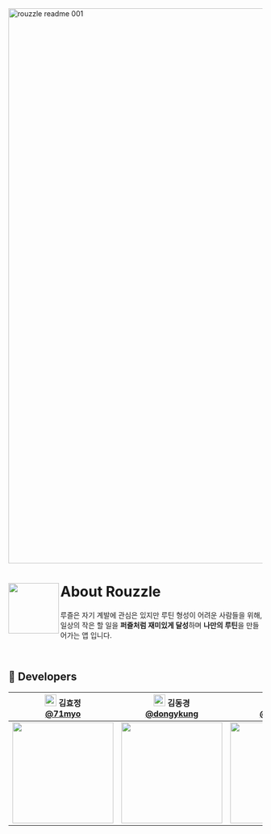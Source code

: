 <img width="1100" alt="rouzzle readme 001"  src="https://github.com/user-attachments/assets/043b4b38-3c21-4af4-83fa-9938cafe8b93">

<br />

# About Rouzzle<img src="https://github.com/user-attachments/assets/e3636367-8ec0-49d1-b127-e1ea445f8d3e" align=left width=100>
루즐은 자기 계발에 관심은 있지만 루틴 형성이 어려운 사람들을 위해,  
일상의 작은 할 일을 **퍼즐처럼 재미있게 달성**하며 **나만의 루틴**을 만들어가는 앱 입니다.

<br />


## 🍏 Developers

| <img src="https://github.com/user-attachments/assets/6fb9ce34-77a7-45ee-afec-8d36387b1a41" width=23> 김효정 <br/> [@71myo](https://github.com/71myo) | <img src="https://github.com/user-attachments/assets/7a240cf8-b4ba-4fa3-a58b-18a6113fd870" width=23> 김동경 <br/> [@dongykung](https://github.com/dongykung) | <img src="https://github.com/user-attachments/assets/e84453e5-8cd2-4f76-8f1a-ddb3033aca0d" width=23> 김정원 <br/> [@gadisom](https://github.com/gadisom) | <img src="https://github.com/user-attachments/assets/d6d91cab-c230-49ba-877e-778831d59433" width=23> 심현정 <br/> [@Hyeonjeong-Sim](https://github.com/Hyeonjeong-Sim) | <img src="https://github.com/user-attachments/assets/dc57d609-c2ab-4582-8955-da75e23eb2c5" width=23> 이다영 <br/> [@dardardardardar](https://github.com/dardardardardar) |
| :-------------------------------------------------------------------------------------------------------: | :-------------------------------------------------------------------------------------------------------: | :-------------------------------------------------------------------------------------------------------: | :-------------------------------------------------------------------------------------------------------: | :-------------------------------------------------------------------------------------------------------: |
| <img src="https://github.com/user-attachments/assets/85423807-4911-4b82-ad16-f227a85a4a5c" width=200>    | <img src="https://github.com/user-attachments/assets/a966b5a2-cc18-489b-9ba5-07316c01439a" width=200>    | <img src="https://github.com/user-attachments/assets/e38df4f7-a152-40e7-9f5d-5e607c89ff53" width=200>    | <img src="https://github.com/user-attachments/assets/f4c57134-14f5-4701-a2ac-d1d9593d12b1" width=200>    | <img src="https://github.com/user-attachments/assets/e6178f78-5606-4ba7-a4a2-11c6dd86f5cc" width=200>    |
